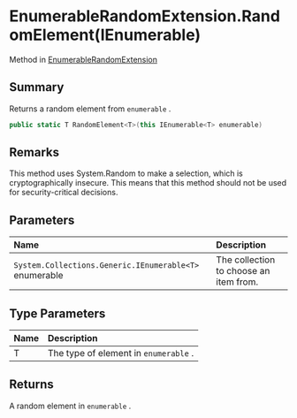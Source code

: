 # EnumerableRandomExtension.RandomElement<T>(IEnumerable<T>)

Method in [EnumerableRandomExtension](/docs/api/csharp/yarn.saliency.enumerablerandomextension.md)

## Summary


Returns a random element from  <code>enumerable</code> .


```csharp
public static T RandomElement<T>(this IEnumerable<T> enumerable)
```

## Remarks


This method uses System.Random to make a selection, which is
cryptographically insecure. This means that this method should not
be used for security-critical decisions.


## Parameters

|Name|Description|
|:---|:---|
|`System.Collections.Generic.IEnumerable<T>` enumerable|The collection to choose an item from.|

## Type Parameters

|Name|Description|
|:---|:---|
|T|The type of element in  <code>enumerable</code> .|

## Returns

A random element in  <code>enumerable</code> .

